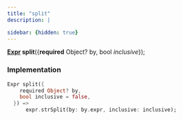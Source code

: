 ```yaml
---
title: "split"
description: |

sidebar: {hidden: true}
---
```

<span class="dart-code"><strong>[Expr] split</strong>({<span class="nobr"><strong>required</strong> Object? by</span>, <span class="nobr">bool <i>inclusive</i></span>});</span>


### Implementation
```dart
Expr split({
    required Object? by,
    bool inclusive = false,
  }) =>
      expr.strSplit(by: by.expr, inclusive: inclusive);
```

[Expr]: /reference/classes/expr